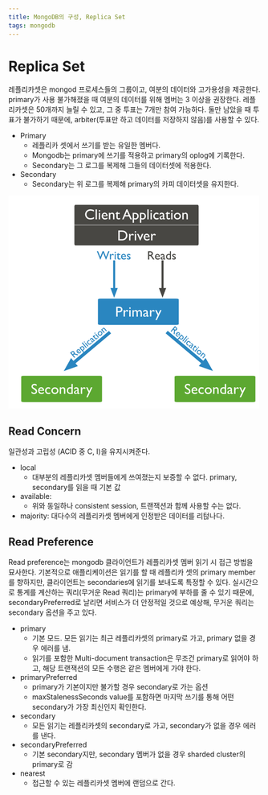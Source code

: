 ```yaml
---
title: MongoDB의 구성, Replica Set
tags: mongodb
---
```


# Replica Set
레플리카셋은 mongod 프로세스들의 그룹이고, 여분의 데이터와 고가용성을 제공한다. primary가 사용 불가해졌을 때 여분의 데이터를 위해 멤버는 3 이상을 권장한다.
레플리카셋은 50개까지 늘릴 수 있고, 그 중 투표는 7개만 참여 가능하다. 둘만 남았을 때 투표가 불가하기 때문에, arbiter(투표만 하고 데이터를 저장하지 않음)를 사용할 수 있다.
- Primary
  - 레플리카 셋에서 쓰기를 받는 유일한 멤버다.
  - Mongodb는 primary에 쓰기를 적용하고 primary의 oplog에 기록한다.
  - Secondary는 그 로그를 복제해 그들의 데이터셋에 적용한다.
- Secondary
  - Secondary는 위 로그를 복제해 primary의 카피 데이터셋을 유지한다.

![img_1.png](img_1.png)

## Read Concern
일관성과 고립성 (ACID 중 C, I)을 유지시켜준다.
- local
  - 대부분의 레플리카셋 멤버들에게 쓰여졌는지 보증할 수 없다. primary, secondary를 읽을 때 기본 값
- available:
  - 위와 동일하나 consistent session, 트랜잭션과 함께 사용할 수는 없다.
- majority: 대다수의 레플리카셋 멤버에게 인정받은 데이터를 리턶나다.

## Read Preference
Read preference는 mongodb 클라이언트가 레플리카셋 멤버 읽기 시 접근 방법을 묘사한다.
기본적으로 애플리케이션은 읽기를 할 때 레플리카 셋의 primary member를 향하지만, 클라이언트는 secondaries에 읽기를 보내도록 특정할 수 있다.
실시간으로 통계를 계산하는 쿼리(무거운 Read 쿼리)는 primary에 부하를 줄 수 있기 때문에, secondaryPreferred로 날리면 서비스가 더 안정적일 것으로 예상해, 무거운 쿼리는 secondary 옵션을 주고 있다.

- primary
  - 기본 모드. 모든 읽기는 최근 레플리카셋의 primary로 가고, primary 없을 경우 에러를 냄.
  - 읽기를 포함한 Multi-document transaction은 무조건 primary로 읽어야 하고, 해당 트랜잭션의 모든 수행은 같은 멤버에게 가야 한다.
- primaryPreferred
  - primary가 기본이지만 불가할 경우 secondary로 가는 옵션
  - maxStalenessSeconds value를 포함하면 마지막 쓰기를 통해 어떤 secondary가 가장 최신인지 확인한다.
- secondary
  - 모든 읽기는 레플리카셋의 secondary로 가고, secondary가 없을 경우 에러를 낸다.
- secondaryPreferred
  - 기본 secondary지만, secondary 멤버가 없을 경우 sharded cluster의 primary로 감
- nearest
  - 접근할 수 있는 레플리카셋 멤버에 랜덤으로 간다.
